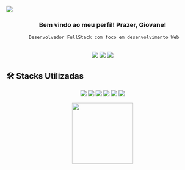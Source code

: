 ![](https://komarev.com/ghpvc/?username=giovane-breno&color=006bed)
<div align="center">
<h3 >
     Bem vindo ao meu perfil! Prazer, Giovane!
</h3>
<code> Desenvolvedor FullStack com foco em desenvolvimento Web</code>

</div>
<br>
<p align="center">
  <a>
  <img src="https://img.shields.io/badge/Portfolio-DC143C?style=for-the-badge&logo=medium&logoColor=white&link=https://giovane-breno.github.io/Portfolio/"/>
 </a>
 <a>
  <img src="https://img.shields.io/badge/giovane_barbosa-0077B5?style=for-the-badge&logo=linkedin&logoColor=white&link=https://www.linkedin.com/in/giovane-breno" />
 </a>
 <a>
  <img src="https://img.shields.io/badge/giovane.breno@gmail.com-D14836?style=for-the-badge&logo=gmail&logoColor=white&link=mailto:giovane.breno@gmail.com"/>
 </a>

</p>

 ## 🛠️ Stacks Utilizadas
<p align="center">

 <a>
  <img src="https://img.shields.io/badge/Laravel-FF2D20?style=for-the-badge&logo=laravel&logoColor=white"/>
 </a>
  <a>
  <img src="https://img.shields.io/badge/next%20js-000000?style=for-the-badge&logo=nextdotjs&logoColor=white"/>
 </a>
  <a>
  <img src="https://img.shields.io/badge/React-20232A?style=for-the-badge&logo=react&logoColor=61DAFB"/>
 </a>
  <a>
  <img src="https://img.shields.io/badge/MySQL-005C84?style=for-the-badge&logo=mysql&logoColor=white"/>
 </a>
  <a>
  <img src="https://img.shields.io/badge/Microsoft%20SQL%20Server-CC2927?style=for-the-badge&logo=microsoft%20sql%20server&logoColor=white"/>
 </a>
  <a>
  <img src="https://img.shields.io/badge/VSCode-0078D4?style=for-the-badge&logo=visual%20studio%20code&logoColor=white"/>
 </a>
 </p>  
  
 <div align="center">
  <a href="https://github.com/giovane-breno">
  <img height="160em" src="https://github-readme-stats.vercel.app/api?username=giovane-breno&show_icons=true&theme=dracula&include_all_commits=true&count_private=true"/>
</div>
